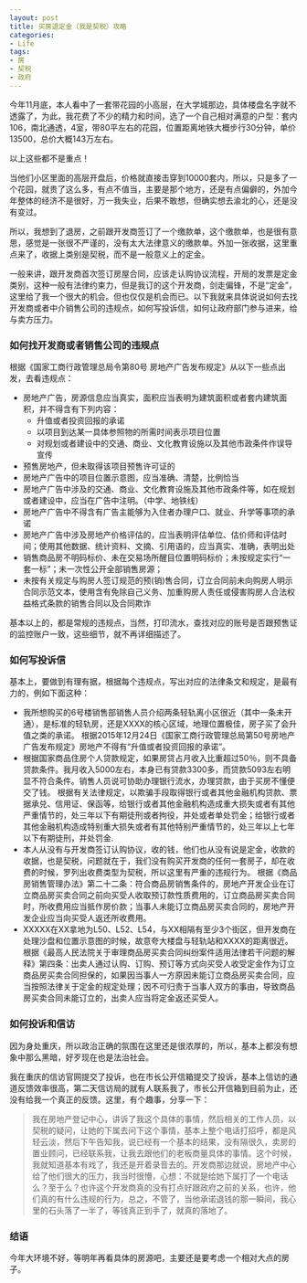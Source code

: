 ```yaml
---
layout: post
title: 买房退定金（我是契税）攻略
categories:
- Life
tags:
- 房
- 契税
- 政府
---
```


今年11月底，本人看中了一套带花园的小高层，在大学城那边，具体楼盘名字就不透露了，为此，我花费了不少的精力和时间，选了一个自己相对满意的户型：套内106，南北通透，4室，带80平左右的花园，位置距离地铁大概步行30分钟，单价13500，总价大概143万左右。

以上这些都不是重点！

当他们小区里面的高层开盘后，价格就直接击穿到10000套内，所以，只是多了一个花园，就贵了这么多，有点不值当，主要是那个地方，还是有点偏僻的，外加今年整体的经济不是很好，万一我失业，后果不敢想，但确实想去渝北的心，还是没有变过。  

所以，我想到了退房，之前跟开发商签订了一个缴款单，这个缴款单，也是很有意思，感觉是一张很不严谨的，没有太大法律意义的缴款单。外加一张收据，这里重点来了，收据上类别是契税，而不是一般意义上的定金。  

一般来讲，跟开发商首次签订房屋合同，应该走认购协议流程，开局的发票是定金类别，这种一般有法律约束力，但是我订的这个开发商，剑走偏锋，不是“定金”，这里给了我一个很大的机会。但也仅仅是机会而已。以下我就来具体说说如何去找开发商或者中介销售公司的违规点，如何写投诉信，如何让政府部门参与进来，给与卖方压力。

### 如何找开发商或者销售公司的违规点  

根据《国家工商行政管理总局令第80号 房地产广告发布规定》从以下一些点出发，去看违规点：

- 房地产广告，房源信息应当真实，面积应当表明为建筑面积或者套内建筑面积，并不得含有下列内容：
    - 升值或者投资回报的承诺
    - 以项目到达某一具体参照物的所需时间表示项目位置
    - 对规划或者建设中的交通、商业、文化教育设施以及其他市政条件作误导宣传
- 预售房地产，但未取得该项目预售许可证的
- 房地产广告中的项目位置示意图，应当准确、清楚，比例恰当
- 房地产广告中涉及的交通、商业、文化教育设施及其他市政条件等，如在规划或者建设中，应当在广告中注明。（中学、地铁线）
- 房地产广告中不得含有广告主能够为入住者办理户口、就业、升学等事项的承诺
- 房地产广告中涉及房地产价格评估的，应当表明评估单位、估价师和评估时间；使用其他数据、统计资料、文摘、引用语的，应当真实、准确，表明出处
- 销售商品房不明码标价、未在交易场所醒目位置明码标价；未按规定实行“一套一标”；未一次性公开全部销售房源；
- 未按有关规定与购房人签订规范的预(销)售合同，订立合同前未向购房人明示合同示范文本，使用含有免除自己义务、加重购房人责任或侵害购房人合法权益格式条款的销售合同以及合同欺诈


基本以上的，都是常规的违规点，当然，打印流水，查找对应的账号是否跟预售证的监控账户一致，这些细节，就不再详细描述了。


### 如何写投诉信

基本上，要做到有理有据，根据每个违规点，写出对应的法律条文和规定，是最有力的，例如下面这种：

- 我所想购买的6号楼销售部销售人员介绍两条轻轨离小区很近（其中一条未开通），是标准的轻轨房，还是XXXX的核心区域，地理位置极佳，房子买了会升值之类的承诺。
  根据2015年12月24日《国家工商行政管理总局第50号房地产广告发布规定》房地产不得有“升值或者投资回报的承诺”。
- 根据国家商品住房个人贷款规定，如果房贷占月收入比重超过50％，则不具备贷款条件。我月收入5000左右，本身已有贷款3300多，而贷款5093左右明显不符合条件。销售人员说可协助办理银行流水，办理贷款，由于买房不懂便交了钱。
  根据有关法律规定，以欺骗手段取得银行或者其他金融机构贷款、票据承兑、信用证、保函等，给银行或者其他金融机构造成重大损失或者有其他严重情节的，处三年以下有期徒刑或者拘役，并处或者单处罚金；给银行或者其他金融机构造成特别重大损失或者有其他特别严重情节的，处三年以上七年以下有期徒刑，并处罚金.
- 本人从没有与开发商签订认购协议，收的钱，他们也从没有说是定金，收款的收据，也是契税，问题就在于，我们没有购买开发商的任何一套房子，却在收费的时候，罗列出收费类型为契税，所以这里有严重的违规行为。
      根据《商品房销售管理办法》第二十二条：符合商品房销售条件的，房地产开发企业在订立商品房买卖合同之前向买受人收取预订款性质费用的，订立商品房买卖合同时，所收费用应当抵作房价款；当事人未能订立商品房买卖合同的，房地产开发企业应当向买受人返还所收费用。
- XXXXX在XX拿地为L50、L52、L54，与XX相隔有至少3个街区，但开发商在处理沙盘和位置示意图的时候，故意夸大楼盘与轻轨站和XXXX的距离很近。
  根据《最高人民法院关于审理商品房买卖合同纠纷案件适用法律若干问题的解释》第四条：出卖人通过认购、订购、预订等方式向买受人收受定金作为订立商品房买卖合同担保的，如果因当事人一方原因未能订立商品房买卖合同，应当按照法律关于定金的规定处理；因不可归责于当事人双方的事由，导致商品房买卖合同未能订立的，出卖人应当将定金返还买受人。


### 如何投诉和信访

因为身处重庆，所以政治正确的氛围在这里还是很浓厚的，所以，基本上都没有想象中那么黑暗，好歹现在也是法治社会。

我在重庆的信访官网提交了投诉，也在市长公开信箱提交了投诉，基本上信访的通道反馈效率很高，第二天信访局的就有人联系我了，市长公开信箱到目前为止，还没有给我一个真正的反馈。这里，有个趣事，分享一下：

> 我在房地产登记中心，讲诉了我这个具体的事情，然后相关的工作人员，以契税的疑问，让她的下属去问下这个事情，基本上整个电话打招呼，都是风轻云淡，然后下午告知我，说已经有一个基本的结果，没有隔很久，卖房的置业顾问，已经联系我，让我去跟他们的老板商量具体的事情。这个时候，我就知道基本有戏了，我还是开着录音去的。开发商那边就说，房地产中心给了他们很大的压力，我当时很懵，心想：不就是给她下属打了一个电话么？至于么？也许这个开发商真的没有打点好跟政府之前的关系，也许，他们真的有什么违规的行为，总之，不管了，当他承诺退钱的那一瞬间，我心里的石头落了一半了，等钱真正到手了，就真的落地了。


### 结语

今年大环境不好，等明年再看具体的房源吧，主要还是要考虑一个相对大点的房子。